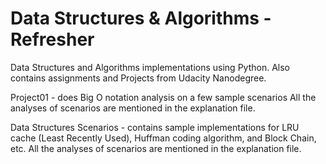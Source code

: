 # Data Structures & Algorithms - Refresher
Data Structures and Algorithms implementations using Python. 
Also contains assignments and Projects from Udacity Nanodegree.

Project01 - does Big O notation analysis on a few sample scenarios
All the analyses of scenarios are mentioned in the explanation file.

Data Structures Scenarios - contains sample implementations for LRU cache (Least Recently Used), Huffman coding algorithm, and Block Chain, etc. All the analyses of scenarios are mentioned in the explanation file.
